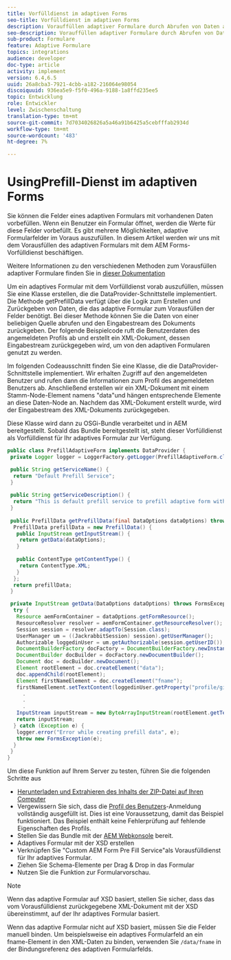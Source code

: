 ```yaml
---
title: Vorfülldienst im adaptiven Forms
seo-title: Vorfülldienst im adaptiven Forms
description: Vorauffüllen adaptiver Formulare durch Abrufen von Daten aus Back-End-Datenquellen
seo-description: Vorauffüllen adaptiver Formulare durch Abrufen von Daten aus Back-End-Datenquellen
sub-product: Formulare
feature: Adaptive Formulare
topics: integrations
audience: developer
doc-type: article
activity: implement
version: 6.4,6.5
uuid: 26a8cba3-7921-4cbb-a182-216064e98054
discoiquuid: 936ea5e9-f5f0-496a-9188-1a8ffd235ee5
topic: Entwicklung
role: Entwickler
level: Zwischenschaltung
translation-type: tm+mt
source-git-commit: 7d7034026826a5a46a91b6425a5cebfffab2934d
workflow-type: tm+mt
source-wordcount: '483'
ht-degree: 7%

---
```



# UsingPrefill-Dienst im adaptiven Forms

Sie können die Felder eines adaptiven Formulars mit vorhandenen Daten vorbefüllen. Wenn ein Benutzer ein Formular öffnet, werden die Werte für diese Felder vorbefüllt. Es gibt mehrere Möglichkeiten, adaptive Formularfelder im Voraus auszufüllen. In diesem Artikel werden wir uns mit dem Vorausfüllen des adaptiven Formulars mit dem AEM Forms-Vorfülldienst beschäftigen.

Weitere Informationen zu den verschiedenen Methoden zum Vorausfüllen adaptiver Formulare finden Sie in [dieser Dokumentation](https://helpx.adobe.com/experience-manager/6-4/forms/using/prepopulate-adaptive-form-fields.html#AEMFormsprefillservice)

Um ein adaptives Formular mit dem Vorfülldienst vorab auszufüllen, müssen Sie eine Klasse erstellen, die die DataProvider-Schnittstelle implementiert. Die Methode getPrefillData verfügt über die Logik zum Erstellen und Zurückgeben von Daten, die das adaptive Formular zum Vorausfüllen der Felder benötigt. Bei dieser Methode können Sie die Daten von einer beliebigen Quelle abrufen und den Eingabestream des Dokuments zurückgeben. Der folgende Beispielcode ruft die Benutzerdaten des angemeldeten Profils ab und erstellt ein XML-Dokument, dessen Eingabestream zurückgegeben wird, um von den adaptiven Formularen genutzt zu werden.

Im folgenden Codeausschnitt finden Sie eine Klasse, die die DataProvider-Schnittstelle implementiert. Wir erhalten Zugriff auf den angemeldeten Benutzer und rufen dann die Informationen zum Profil des angemeldeten Benutzers ab. Anschließend erstellen wir ein XML-Dokument mit einem Stamm-Node-Element namens &quot;data&quot;und hängen entsprechende Elemente an diese Daten-Node an. Nachdem das XML-Dokument erstellt wurde, wird der Eingabestream des XML-Dokuments zurückgegeben.

Diese Klasse wird dann zu OSGi-Bundle verarbeitet und in AEM bereitgestellt. Sobald das Bundle bereitgestellt ist, steht dieser Vorfülldienst als Vorfülldienst für Ihr adaptives Formular zur Verfügung.

```java
public class PrefillAdaptiveForm implements DataProvider {
 private Logger logger = LoggerFactory.getLogger(PrefillAdaptiveForm.class);

 public String getServiceName() {
  return "Default Prefill Service";
 }
 
 public String getServiceDescription() {
  return "This is default prefill service to prefill adaptive form with user data";
 }
 
 public PrefillData getPrefillData(final DataOptions dataOptions) throws FormsException {
  PrefillData prefillData = new PrefillData() {
   public InputStream getInputStream() {
    return getData(dataOptions);
   }
   
   public ContentType getContentType() {
    return ContentType.XML;
   }
  };
  return prefillData;
 }

 private InputStream getData(DataOptions dataOptions) throws FormsException {  
  try {
   Resource aemFormContainer = dataOptions.getFormResource();
   ResourceResolver resolver = aemFormContainer.getResourceResolver();
   Session session = resolver.adaptTo(Session.class);
   UserManager um = ((JackrabbitSession) session).getUserManager();
   Authorizable loggedinUser = um.getAuthorizable(session.getUserID());
   DocumentBuilderFactory docFactory = DocumentBuilderFactory.newInstance();
   DocumentBuilder docBuilder = docFactory.newDocumentBuilder();
   Document doc = docBuilder.newDocument();
   Element rootElement = doc.createElement("data");
   doc.appendChild(rootElement);
   Element firstNameElement = doc.createElement("fname");
   firstNameElement.setTextContent(loggedinUser.getProperty("profile/givenName")[0].getString());
     .
     .
     .
   InputStream inputStream = new ByteArrayInputStream(rootElement.getTextContent().getBytes());
   return inputStream;
  } catch (Exception e) {
   logger.error("Error while creating prefill data", e);
   throw new FormsException(e);
  }
 }
}
```

Um diese Funktion auf Ihrem Server zu testen, führen Sie die folgenden Schritte aus

* [Herunterladen und Extrahieren des Inhalts der ZIP-Datei auf Ihren Computer](assets/prefillservice.zip)
* Vergewissern Sie sich, dass die [Profil des Benutzers](http://localhost:4502/libs/granite/security/content/useradmin)-Anmeldung vollständig ausgefüllt ist. Dies ist eine Voraussetzung, damit das Beispiel funktioniert. Das Beispiel enthält keine Fehlerprüfung auf fehlende Eigenschaften des Profils.
* Stellen Sie das Bundle mit der [AEM Webkonsole](http://localhost:4502/system/console/bundles) bereit.
* Adaptives Formular mit der XSD erstellen
* Verknüpfen Sie &quot;Custom AEM Form Pre Fill Service&quot;als Vorausfülldienst für Ihr adaptives Formular.
* Ziehen Sie Schema-Elemente per Drag &amp; Drop in das Formular
* Nutzen Sie die Funktion zur Formularvorschau.

>[!NOTE]
>
>Wenn das adaptive Formular auf XSD basiert, stellen Sie sicher, dass das vom Vorausfülldienst zurückgegebene XML-Dokument mit der XSD übereinstimmt, auf der Ihr adaptives Formular basiert.
>
>Wenn das adaptive Formular nicht auf XSD basiert, müssen Sie die Felder manuell binden. Um beispielsweise ein adaptives Formularfeld an ein fname-Element in den XML-Daten zu binden, verwenden Sie `/data/fname` in der Bindungsreferenz des adaptiven Formularfelds.

